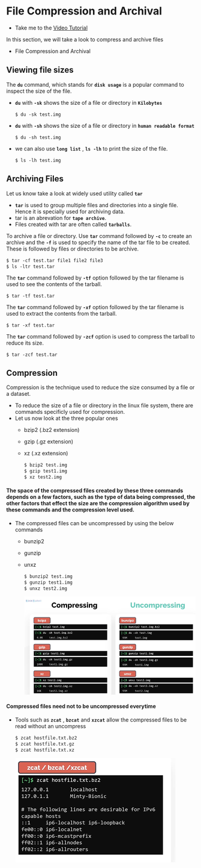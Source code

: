 # File Compression and Archival

- Take me to the [Video Tutorial](https://kodekloud.com/topic/file-compression-and-archival/)

In this section, we will take a look to compress and archive files
- File Compression and Archival

## Viewing file sizes

The **`du`** command, which stands for **`disk usage`** is a popular command to inspect the size of the file.
- **`du`** with **`-sk`** shows the size of a file or directory in **`Kilobytes`**
  ```
  $ du -sk test.img
  ```  
  
- **`du`** with **`-sh`** shows the size of a file or directory in **`human readable format`**
  ```
  $ du -sh test.img
  ```
  
- we can also use **`long list`** , **`ls -lh`** to print the size of the file.
  ```
  $ ls -lh test.img
  ```
  
## Archiving Files

Let us know take a look at widely used utility called **`tar`** 
- **`tar`** is used to group multiple files and directories into a single file. Hence it is specially used for archiving data.
- tar is an abrevation for **`tape archive`**.
- Files created with tar are often called **`tarballs`**.

To archive a file or directory. Use **`tar`** command followed by **`-c`** to create an archive and the **`-f`** is used to specify the name of the tar file to be created. These is followed by files or directories to be archive.
```
$ tar -cf test.tar file1 file2 file3 
$ ls -ltr test.tar
```

The **`tar`** command followed by **`-tf`** option followed by the tar filename is used to see the contents of the tarball.
```
$ tar -tf test.tar
```

The **`tar`** command followed by **`-xf`** option followed by the tar filename is used to extract the contents from the tarball.
```
$ tar -xf test.tar
```

The **`tar`** command followed by **`-zcf`** option is used to compress the tarball to reduce its size.
```
$ tar -zcf test.tar
```

## Compression

Compression is the technique used to reduce the size consumed by a file or a dataset.
- To reduce the size of a file or directory in the linux file system, there are commands specificly used for compression. 
- Let us now look at the three popular ones
  - bzip2 (.bz2 extension)
  - gzip (.gz extension)
  - xz (.xz extension)
    
    ```
    $ bzip2 test.img
    $ gzip test1.img
    $ xz test2.img
    ```
  
#### The space of the compressed files created by these three commands depends on a few factors, such as the type of data being compressed, the other factors that effect the size are the compression algorithm used by these commands and the compression level used.

- The compressed files can be uncompressed by using the below commands
  - bunzip2
  - gunzip
  - unxz
    ```
    $ bunzip2 test.img
    $ gunzip test1.img
    $ unxz test2.img
    ```
  
     ![compress-uncompress](../../images/compress-uncompress.PNG)
    
#### Compressed files need not to be uncompressed everytime
- Tools such as **`zcat`** , **`bzcat`** and **`xzcat`** allow the compressed files to be read without an uncompress
  ```
  $ zcat hostfile.txt.bz2
  $ zcat hostfile.txt.gz
  $ zcat hostfile.txt.xz
  ```
     ![compress-cat](../../images/compress-cat.PNG)


